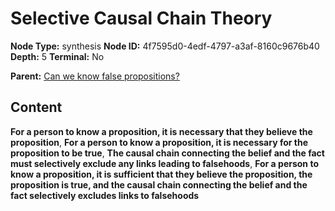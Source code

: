 # Selective Causal Chain Theory

**Node Type:** synthesis
**Node ID:** 4f7595d0-4edf-4797-a3af-8160c9676b40
**Depth:** 5
**Terminal:** No

**Parent:** [Can we know false propositions?](can-we-know-false-propositions-antithesis-1cd3b74c-8ef4-49ae-8c34-7896ecb9bf69.md)

## Content

**For a person to know a proposition, it is necessary that they believe the proposition**, **For a person to know a proposition, it is necessary for the proposition to be true**, **The causal chain connecting the belief and the fact must selectively exclude any links leading to falsehoods**, **For a person to know a proposition, it is sufficient that they believe the proposition, the proposition is true, and the causal chain connecting the belief and the fact selectively excludes links to falsehoods**
